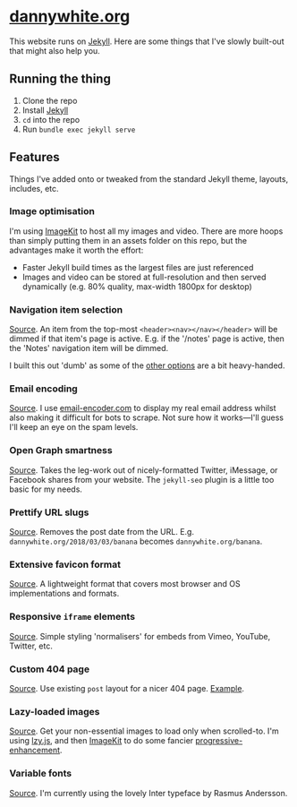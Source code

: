 # [dannywhite.org](http://dannywhite.org/)

This website runs on [Jekyll](http://github.com/jekyll/jekyll). Here are some things that I've slowly built-out that might also help you.

## Running the thing

1. Clone the repo
2. Install [Jekyll](https://jekyllrb.com)
3. `cd` into the repo
4. Run `bundle exec jekyll serve`

## Features

Things I've added onto or tweaked from the standard Jekyll theme, layouts, includes, etc.

### Image optimisation
I'm using [ImageKit](https://imagekit.io) to host all my images and video. There are more hoops than simply putting them in an assets folder on this repo, but the advantages make it worth the effort:

- Faster Jekyll build times as the largest files are just referenced
- Images and video can be stored at full-resolution and then served dynamically (e.g. 80% quality, max-width 1800px for desktop)

### Navigation item selection
[Source](https://github.com/dannyalright/dannyalright.github.io/blob/master/_includes/nav.html). An item from the top-most `<header><nav></nav></header>` will be dimmed if that item's page is active. E.g. if the '/notes' page is active, then the 'Notes' navigation item will be dimmed.

I built this out 'dumb' as some of the [other options](https://stackoverflow.com/a/9138259) are a bit heavy-handed.

### Email encoding
[Source](https://github.com/dannyalright/dannyalright.github.io/blob/master/_includes/email.html). I use [email-encoder.com](http://www.email-encoder.com) to display my real email address whilst also making it difficult for bots to scrape. Not sure how it works—I'll guess I'll keep an eye on the spam levels.

### Open Graph smartness
[Source](http://github.com/dannyalright/dannyalright.github.io/blob/master/_includes/head.html#L10-L21). Takes the leg-work out of nicely-formatted Twitter, iMessage, or Facebook shares from your website. The `jekyll-seo` plugin is a little too basic for my needs.

### Prettify URL slugs
[Source](http://github.com/dannyalright/dannyalright.github.io/blob/master/_config.yml#L47). Removes the post date from the URL. E.g. `dannywhite.org/2018/03/03/banana` becomes `dannywhite.org/banana`.

### Extensive favicon format
[Source](http://github.com/dannyalright/dannyalright.github.io/tree/master/assets/images). A lightweight format that covers most browser and OS implementations and formats.

### Responsive `iframe` elements
[Source](http://github.com/dannyalright/dannyalright.github.io/blob/master/_includes/iframe-video.html). Simple styling 'normalisers' for embeds from Vimeo, YouTube, Twitter, etc.

### Custom 404 page
[Source](http://github.com/dannyalright/dannyalright.github.io/blob/master/404.md). Use existing `post` layout for a nicer 404 page. [Example](http://dannywhite.org/blah).

### Lazy-loaded images
[Source](https://github.com/dannyalright/dannyalright.github.io/blob/master/assets/lzy.min.js). Get your non-essential images to load only when scrolled-to. I'm using [lzy.js](https://github.com/neefrehman/lzy), and then [ImageKit](https://imagekit.io) to do some fancier [progressive-enhancement](https://css-tricks.com/the-complete-guide-to-lazy-loading-images/).

### Variable fonts
[Source](https://rsms.me/inter/#variable). I'm currently using the lovely Inter typeface by Rasmus Andersson.